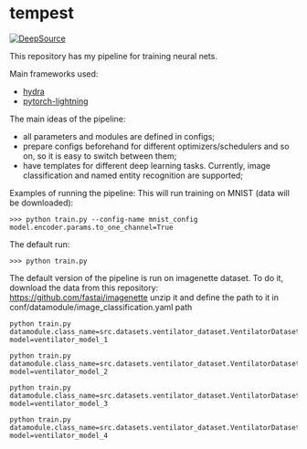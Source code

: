 # tempest

[![DeepSource](https://static.deepsource.io/deepsource-badge-light-mini.svg)](https://deepsource.io/gh/Erlemar/pytorch_tempest/?ref=repository-badge)

This repository has my pipeline for training neural nets.

Main frameworks used:

* [hydra](https://github.com/facebookresearch/hydra)
* [pytorch-lightning](https://github.com/PyTorchLightning/pytorch-lightning)

The main ideas of the pipeline:

* all parameters and modules are defined in configs;
* prepare configs beforehand for different optimizers/schedulers and so on, so it is easy to switch between them;
* have templates for different deep learning tasks. Currently, image classification and named entity recognition are supported;

Examples of running the pipeline:
This will run training on MNIST (data will be downloaded):
```shell
>>> python train.py --config-name mnist_config model.encoder.params.to_one_channel=True
```

The default run:

```shell
>>> python train.py
```

The default version of the pipeline is run on imagenette dataset. To do it, download the data from this repository:
https://github.com/fastai/imagenette
unzip it and define the path to it in conf/datamodule/image_classification.yaml path

```shell
python train.py datamodule.class_name=src.datasets.ventilator_dataset.VentilatorDataset1 model=ventilator_model_1

python train.py datamodule.class_name=src.datasets.ventilator_dataset.VentilatorDataset1 model=ventilator_model_2

python train.py datamodule.class_name=src.datasets.ventilator_dataset.VentilatorDataset2 model=ventilator_model_3

python train.py datamodule.class_name=src.datasets.ventilator_dataset.VentilatorDataset3 model=ventilator_model_4

```